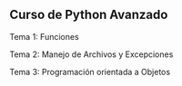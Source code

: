  ## Curso de Python Avanzado

 Tema 1: Funciones

 Tema 2: Manejo de Archivos y Excepciones

 Tema 3: Programación orientada a Objetos
